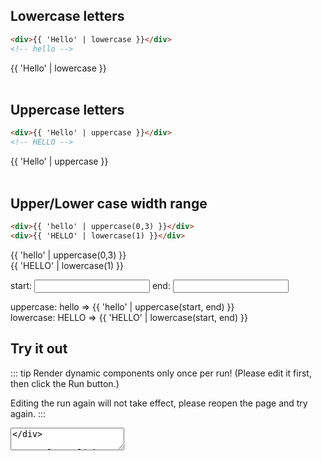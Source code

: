 <script>    
    import Vue from 'vue'
    import EasyFilter from 'easy-filter'
    import '@style/style.scss'
    Vue.use(EasyFilter)
    const bus = new Vue()
    Vue.component('runtime-comp',(resolve)=>bus.$on('run',resolve))
    export default {
        data(){
            return {
                code: `{
        template: "<div>{{ 'Hello' | lowercase }}</div>",
    }`,
    start:0,
    end:0,
            }
        },
        methods:{
            run(){
                bus.$emit('run', eval(`(function(){ return ${this.code} })()`))
            },
            reload(){
                window.location.reload()
            }
        }
    }
</script>  
## Lowercase letters

```html
<div>{{ 'Hello' | lowercase }}</div>
<!-- hello -->
```
<div>{{ 'Hello' | lowercase }}</div>
<br/>

## Uppercase letters

```html
<div>{{ 'Hello' | uppercase }}</div>
<!-- HELLO -->
```
<div>{{ 'Hello' | uppercase }}</div>
<br/>

## Upper/Lower case width range

```html
<div>{{ 'hello' | uppercase(0,3) }}</div>
<div>{{ 'HELLO' | lowercase(1) }}</div>
```
<div>{{ 'hello' | uppercase(0,3) }}</div>
<div>{{ 'HELLO' | lowercase(1) }}</div>

<label> start: <input v-model.number="start"/> </label>
<label> end: <input v-model.number="end"/> </label>

<div>uppercase: hello => {{ 'hello' | uppercase(start, end) }}</div>
<div>lowercase: HELLO => {{ 'HELLO' | lowercase(start, end) }}</div>

## Try it out


::: tip
Render dynamic components only once per run! (Please edit it first, then click the Run button.)

Editing the run again will not take effect, please reopen the page and try again.
:::

<div>
   <textarea v-model="code"/>
</div>

<a class="link" v-on:click="run">Run</a>

<div>
    <runtime-comp/>
</div>

